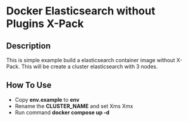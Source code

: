 # Docker Elasticsearch without Plugins X-Pack
## Description
This is simple example build a elasticsearch container image without X-Pack.
This will be create a cluster elasticsearch with 3 nodes.

## How To Use
* Copy **env.example** to **env**
* Rename the **CLUSTER_NAME** and set Xms Xmx
* Run command **docker compose up -d**